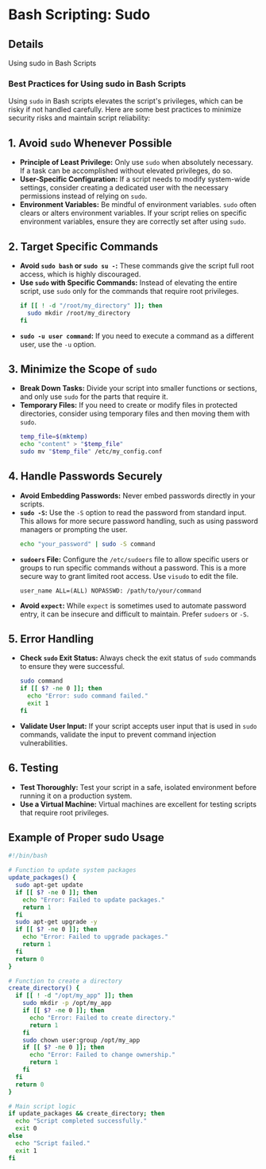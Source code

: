 # Bash Scripting: Sudo

## Details
Using sudo in Bash Scripts

### Best Practices for Using sudo in Bash Scripts

Using `sudo` in Bash scripts elevates the script's privileges, which can be risky if not handled carefully. Here are some best practices to minimize security risks and maintain script reliability:

## 1. Avoid `sudo` Whenever Possible

* **Principle of Least Privilege:** Only use `sudo` when absolutely necessary. If a task can be accomplished without elevated privileges, do so.
* **User-Specific Configuration:** If a script needs to modify system-wide settings, consider creating a dedicated user with the necessary permissions instead of relying on `sudo`.
* **Environment Variables:** Be mindful of environment variables. `sudo` often clears or alters environment variables. If your script relies on specific environment variables, ensure they are correctly set after using `sudo`.

## 2. Target Specific Commands

* **Avoid `sudo bash` or `sudo su -`:** These commands give the script full root access, which is highly discouraged.
* **Use `sudo` with Specific Commands:** Instead of elevating the entire script, use `sudo` only for the commands that require root privileges.
    ```bash
    if [[ ! -d "/root/my_directory" ]]; then
      sudo mkdir /root/my_directory
    fi
    ```
* **`sudo -u user command`:** If you need to execute a command as a different user, use the `-u` option.

## 3. Minimize the Scope of `sudo`

* **Break Down Tasks:** Divide your script into smaller functions or sections, and only use `sudo` for the parts that require it.
* **Temporary Files:** If you need to create or modify files in protected directories, consider using temporary files and then moving them with `sudo`.
    ```bash
    temp_file=$(mktemp)
    echo "content" > "$temp_file"
    sudo mv "$temp_file" /etc/my_config.conf
    ```

## 4. Handle Passwords Securely

* **Avoid Embedding Passwords:** Never embed passwords directly in your scripts.
* **`sudo -S`:** Use the `-S` option to read the password from standard input. This allows for more secure password handling, such as using password managers or prompting the user.
    ```bash
    echo "your_password" | sudo -S command
    ```
* **`sudoers` File:** Configure the `/etc/sudoers` file to allow specific users or groups to run specific commands without a password. This is a more secure way to grant limited root access. Use `visudo` to edit the file.
    ```
    user_name ALL=(ALL) NOPASSWD: /path/to/your/command
    ```
* **Avoid `expect`:** While `expect` is sometimes used to automate password entry, it can be insecure and difficult to maintain. Prefer `sudoers` or `-S`.

## 5. Error Handling

* **Check `sudo` Exit Status:** Always check the exit status of `sudo` commands to ensure they were successful.
    ```bash
    sudo command
    if [[ $? -ne 0 ]]; then
      echo "Error: sudo command failed."
      exit 1
    fi
    ```
* **Validate User Input:** If your script accepts user input that is used in `sudo` commands, validate the input to prevent command injection vulnerabilities.

## 6. Testing

* **Test Thoroughly:** Test your script in a safe, isolated environment before running it on a production system.
* **Use a Virtual Machine:** Virtual machines are excellent for testing scripts that require root privileges.

## Example of Proper sudo Usage

```bash
#!/bin/bash

# Function to update system packages
update_packages() {
  sudo apt-get update
  if [[ $? -ne 0 ]]; then
    echo "Error: Failed to update packages."
    return 1
  fi
  sudo apt-get upgrade -y
  if [[ $? -ne 0 ]]; then
    echo "Error: Failed to upgrade packages."
    return 1
  fi
  return 0
}

# Function to create a directory
create_directory() {
  if [[ ! -d "/opt/my_app" ]]; then
    sudo mkdir -p /opt/my_app
    if [[ $? -ne 0 ]]; then
      echo "Error: Failed to create directory."
      return 1
    fi
    sudo chown user:group /opt/my_app
    if [[ $? -ne 0 ]]; then
      echo "Error: Failed to change ownership."
      return 1
    fi
  fi
  return 0
}

# Main script logic
if update_packages && create_directory; then
  echo "Script completed successfully."
  exit 0
else
  echo "Script failed."
  exit 1
fi